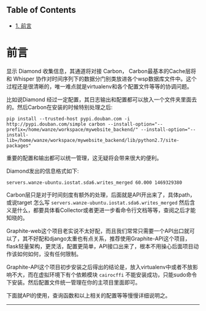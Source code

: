 <nav id="table-of-contents">
<h2>Table of Contents</h2>
<div id="text-table-of-contents">
<ul>
<li><a href="#orgheadline1">1. 前言</a></li>
</ul>
</div>
</nav>


# 前言<a id="orgheadline1"></a>

显示 Diamond 收集信息，其通道将对接 Carbon， Carbon最基本的Cache层将和 Whisper 协作对时间序列下的数据分门别类放进各个wsp数据库文件中。这个过程还是很清晰的，唯一难点就是virtualenv和各个配置文件等等的协调问题。

比如说Diamond 经过一定配置，其日志输出和配置都可以放入一个文件夹里面去的。然后Carbon在安装的时候特别处理之后:

    pip install --trusted-host pypi.douban.com -i http://pypi.douban.com/simple carbon --install-option="--prefix=/home/wanze/workspace/mywebsite_backend/" --install-option="--install-lib=/home/wanze/workspace/mywebsite_backend/lib/python2.7/site-packages"

重要的配置和输出都可以统一管理，这无疑将会带来很大的便利。

Diamond发出的信息格式如下:

    servers.wanze-ubuntu.iostat.sda6.writes_merged 60.000 1469329380

Carbon层只是对于时间刻度有额外的处理，后面就是API开出来了，具体path，或说target 怎么写 `servers.wanze-ubuntu.iostat.sda6.writes_merged` 然后含义是什么，都要具体看Collector或者更进一步看命令行文档等等，查阅之后才能知晓的。

Graphite-web这个项目老实说不太好配，而且我们常常只需要一个API出口就可以了，其不好配和django太重也有点关系，推荐使用Graphite-API这个项目，flask轻量架构，更灵活，配置更简单，API接口出来了，根本不用操心后面项目动作该如何如何，没有任何限制。

Graphite-API这个项目初步安装之后得出的结论是，放入virtualenv中或者不放影响不大，而在虚拟环境下有个依赖模块 `cairocffi` 不能安装成功，只能sudo命令下安装。然后配置文件统一管理在你的主项目里面即可。

下面就API的使用，查询函数和以上相关的配置等等慢慢详细说明之。

---